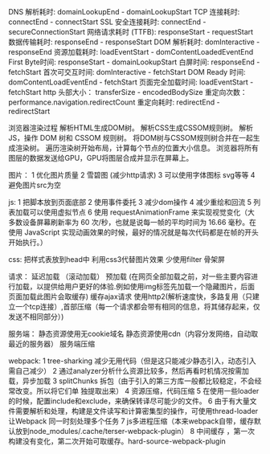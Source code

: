 DNS 解析耗时: domainLookupEnd - domainLookupStart
TCP 连接耗时: connectEnd - connectStart
SSL 安全连接耗时: connectEnd - secureConnectionStart
网络请求耗时 (TTFB): responseStart - requestStart
数据传输耗时: responseEnd - responseStart
DOM 解析耗时: domInteractive - responseEnd
资源加载耗时: loadEventStart - domContentLoadedEventEnd
First Byte时间: responseStart - domainLookupStart
白屏时间: responseEnd - fetchStart
首次可交互时间: domInteractive - fetchStart
DOM Ready 时间: domContentLoadEventEnd - fetchStart
页面完全加载时间: loadEventStart - fetchStart
http 头部大小： transferSize - encodedBodySize
重定向次数：performance.navigation.redirectCount
重定向耗时: redirectEnd - redirectStart


浏览器渲染过程
解析HTML生成DOM树。
解析CSS生成CSSOM规则树。
解析JS，操作 DOM 树和 CSSOM 规则树。
将DOM树与CSSOM规则树合并在一起生成渲染树。
遍历渲染树开始布局，计算每个节点的位置大小信息。
浏览器将所有图层的数据发送给GPU，GPU将图层合成并显示在屏幕上。


图片：
    1 优化图片质量
    2 雪碧图 (减少http请求)
    3 可以使用字体图标 svg等等
    4 避免图片src为空

js:
    1 把脚本放到页面底部
    2 使用事件委托
    3 减少dom操作
    4 减少重绘和回流
    5 列表加载可以使用虚拟节点
    6 使用 requestAnimationFrame 来实现视觉变化（大多数设备屏幕刷新率为 60 次/秒，也就是说每一帧的平均时间为 16.66 毫秒。在使用 JavaScript 实现动画效果的时候，最好的情况就是每次代码都是在帧的开头开始执行。）

css: 
    把样式表放到head中
    利用css3代替图片效果
    少使用filter
    骨架屏

请求：
    延迟加载 （滚动加载）
    预加载 (在网页全部加载之前，对一些主要内容进行加载，以提供给用户更好的体验.例如使用img标签先加载一个隐藏图片，后面页面加载此图片会取缓存)
    缓存ajax请求
    使用http2(解析速度快，多路复用（只建立一个tcp连接）,首部压缩（每一个请求都会带有相同的信息，将其储存起来，仅发送不相同部分）)
    

服务端： 
    静态资源使用无cookie域名
    静态资源使用cdn（内容分发网络，自动取最近的服务器）
    服务端压缩


webpack: 
    1 tree-sharking 减少无用代码（但是这只能减少静态引入，动态引入需自己减少）
    2 通过analyzer分析什么资源比较多，然后再看时机情况按需加载，异步加载
    3 splitChunks 拆包（由于引入的第三方库一般都比较稳定，不会经常改变。所以将它们单 独提取出来）
    4 资源压缩，代码压缩
    5 在使用一些loader的时候，配置include和exclude，来确保转译尽可能少的文件。
    6 由于有大量文件需要解析和处理，构建是文件读写和计算密集型的操作，可使用thread-loader 让Webpack 同一时刻处理多个任务
    7 js多进程压缩（本来webpack自带，缓存默认放到node_modules/.cache/terser-webpack-plugin）
    8 中间缓存 ，第一次构建没有变化，第二次开始可取缓存。hard-source-webpack-plugin


